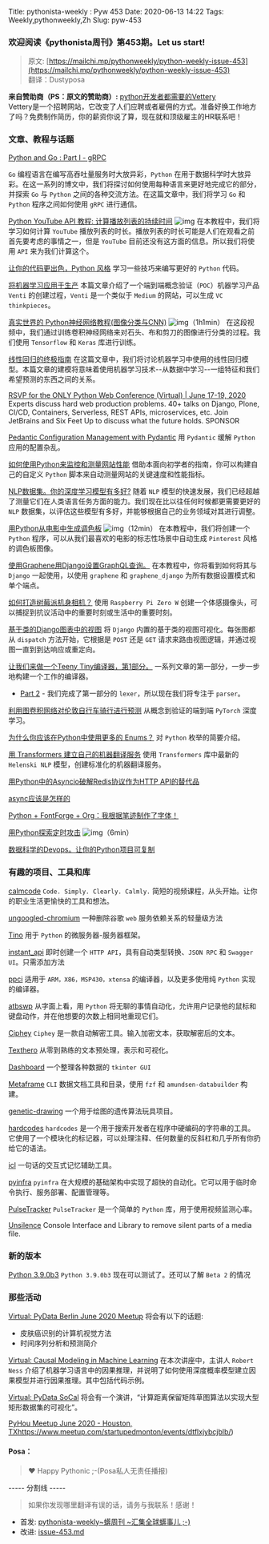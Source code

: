Title: pythonista-weekly : Pyw 453
Date: 2020-06-13 14:22
Tags: Weekly,pythonweekly,Zh 
Slug: pyw-453

### 欢迎阅读《pythonista周刊》第453期。Let us start!


>原文: [https://mailchi.mp/pythonweekly/python-weekly-issue-453](https://mailchi.mp/pythonweekly/python-weekly-issue-453)  
>翻译：Dustyposa

**来自赞助商（PS：原文的赞助商）:**
[python开发者都需要的Vettery](https://www.vettery.com/tech?utm_source=newsletter&utm_medium=pythonweekly&utm_term=tech&utm_content=grouped&utm_campaign=ad-77579)  
Vettery是一个招聘网站，它改变了人们应聘或者雇佣的方式。准备好换工作地方了吗？免费制作简历，你的薪资你说了算，现在就和顶级雇主的HR联系吧！

### 文章、教程与话题

[Python and Go : Part I - gRPC](https://www.ardanlabs.com/blog/2020/06/python-go-grpc.html)

`Go` 编程语言在编写高吞吐量服务时大放异彩，`Python` 在用于数据科学时大放异彩。在这一系列的博文中，我们将探讨如何使用每种语言来更好地完成它的部分，并探索  `Go` 与 `Python` 之间的各种交流方法。在这篇文章中，我们将学习 `Go` 和 `Python` 程序之间如何使用 `gRPC` 进行通信。


[Python YouTube API 教程: 计算播放列表的持续时间](https://www.youtube.com/watch?v=coZbOM6E47I) ![img](https://mcusercontent.com/e2e180baf855ac797ef407fc7/images/af76283a-6e65-436c-967a-900427cf6399.png)
在本教程中，我们将学习如何计算 `YouTube` 播放列表的时长。播放列表的时长可能是人们在观看之前首先要考虑的事情之一，但是 `YouTube` 目前还没有这方面的信息。所以我们将使用 `API` 来为我们计算这个。

[让你的代码更出色，Python 风格](https://livecodestream.dev/post/2020-06-08-make-your-code-great-python-style/)
学习一些技巧来编写更好的 `Python` 代码。

[将机器学习应用于生产](https://veekaybee.github.io/2020/06/09/ml-in-prod/)
本篇文章介绍了一个端到端概念验证（`POC`）机器学习产品 `Venti` 的创建过程，`Venti` 是一个类似于 `Medium` 的网站，可以生成 `VC thinkpieces`。


[真实世界的 Python神经网络教程(图像分类与CNN)](https://www.youtube.com/watch?v=44U8jJxaNp8) ![img](https://mcusercontent.com/e2e180baf855ac797ef407fc7/images/af76283a-6e65-436c-967a-900427cf6399.png)（1h1min）
在这段视频中，我们通过训练卷积神经网络来对石头、布和剪刀的图像进行分类的过程。我们使用 `Tensorflow` 和 `Keras` 库进行训练。

[线性回归的终极指南](https://learningwithdata.com/posts/tylerfolkman/the-ultimate-guide-to-linear-regression/)
在这篇文章中，我们将讨论机器学习中使用的线性回归模型。本篇文章的建模将意味着使用机器学习技术--从数据中学习--一组特征和我们希望预测的东西之间的关系。

[RSVP for the ONLY Python Web Conference (Virtual) | June 17-19, 2020](https://pythonwebconference.com/) 
Experts discuss hard web production problems. 40+ talks on Django, Plone, CI/CD, Containers, Serverless, REST APIs, microservices, etc. Join JetBrains and Six Feet Up to discuss what the future holds. SPONSOR

[Pedantic Configuration Management with Pydantic](https://rednafi.github.io/digressions/python/2020/06/03/python-configs.html)
用 `Pydantic` 缓解 `Python` 应用的配置杂乱。

[如何使用Python来监控和测量网站性能](https://www.searchenginejournal.com/python-monitor-measure-website-performance/)
借助本面向初学者的指南，你可以构建自己的自定义 `Python` 脚本来自动测量网站的关键速度和性能指标。

[NLP数据集。你的深度学习模型有多好?](https://blog.floydhub.com/nlp-datasets-how-to-train-and-evaluate-your-deep-learning-model/)
随着 `NLP` 模型的快速发展，我们已经超越了测量它们在人类语言任务方面的能力。我们现在比以往任何时候都更需要更好的 `NLP` 数据集，以评估这些模型有多好，并能够根据自己的业务领域对其进行调整。

[用Python从电影中生成调色板](https://www.youtube.com/watch?v=F5FxuJBHdvo) ![img](https://mcusercontent.com/e2e180baf855ac797ef407fc7/images/af76283a-6e65-436c-967a-900427cf6399.png)（12min）
在本教程中，我们将创建一个 `Python` 程序，可以从我们最喜欢的电影的标志性场景中自动生成 `Pinterest` 风格的调色板图像。

[使用Graphene用Django设置GraphQL查询。](https://blog.bitsacm.in/using-graphql-with-diango/)
在本教程中，你将看到如何将其与 `Django` 一起使用，以使用 `graphene` 和 `graphene_django` 为所有数据设置模式和单个端点。

[如何打造树莓派机身相机？](https://www.tomshardware.com/uk/how-to/raspberry-pi-body-camera)
使用 `Raspberry Pi Zero W` 创建一个体感摄像头，可以捕捉到抗议活动中的重要时刻或生活中的重要时刻。

[基于类的Django图表中的视图](https://www.brennantymrak.com/articles/django-class-based-views-diagrams.html)
将 `Django` 内置的基于类的视图可视化。每张图都从 `dispatch` 方法开始，它根据是 `POST` 还是 `GET` 请求来路由视图逻辑，并通过视图一直到到达响应或重定向。

[让我们来做一个Teeny Tiny编译器，第1部分。](http://web.eecs.utk.edu/~azh/blog/teenytinycompiler1.html)
一系列文章的第一部分，一步一步地构建一个工作的编译器。

- [Part 2](http://web.eecs.utk.edu/~azh/blog/teenytinycompiler2.html) - 我们完成了第一部分的 `lexer`，所以现在我们将专注于 `parser`。


[利用图卷积网络对伦敦自行车骑行进行预测](https://t.co/yli73cpZaR)
从概念到验证的端到端 `PyTorch` 深度学习。

[为什么你应该在Python中使用更多的 Enums？](https://florian-dahlitz.de/blog/why-you-should-use-more-enums-in-python)
对 `Python` 枚举的简要介绍。

[用 Transformers 建立自己的机器翻译服务](https://t.co/mm0qpe8oKd)
使用 `Transformers` 库中最新的 `Helenski NLP` 模型，创建标准化的机器翻译服务。

[用Python中的Asyncio破解Redis协议作为HTTP API的替代品](https://t.co/VmUFn2MENs)

[async应该是怎样的](https://sobolevn.me/2020/06/how-async-should-have-been)

[Python + FontForge + Org：我根据笔迹制作了字体！](https://sachachua.com/blog/2020/06/pythonfontforgeorg-i-made-a-font-based-on-my-handwriting/)

[用Python探索定时攻击](https://www.youtube.com/watch?v=RWj4xfQxQQ8&t) ![img](https://mcusercontent.com/e2e180baf855ac797ef407fc7/images/af76283a-6e65-436c-967a-900427cf6399.png)（6min）

[数据科学的Devops。让你的Python项目可复制](https://t.co/N053nM5P1U) 

### 有趣的项目、工具和库

[calmcode](https://calmcode.io/) 
`Code. Simply. Clearly. Calmly.` 简短的视频课程，从头开始。让你的职业生活更愉快的工具和想法。

[ungoogled-chromium](https://github.com/Eloston/ungoogled-chromium)
一种删除谷歌 `web` 服务依赖关系的轻量级方法

[Tino](https://github.com/hansonkd/Tino)
用于 `Python` 的微服务器-服务器框架。

[instant_api](https://github.com/alexmojaki/instant_api)
即时创建一个 `HTTP API`，具有自动类型转换、`JSON RPC` 和 `Swagger UI`。只需添加方法

[ppci](https://github.com/windelbouwman/ppci)
适用于 `ARM，X86，MSP430，xtensa` 的编译器，以及更多使用纯 `Python` 实现的编译器。

[atbswp](https://github.com/rmpr/atbswp)
从字面上看，用 `Python` 将无聊的事情自动化，允许用户记录他的鼠标和键盘动作，并在他想要的次数上相同地重现它们。

[Ciphey](https://github.com/Ciphey/Ciphey) 
`Ciphey` 是一款自动解密工具。输入加密文本，获取解密后的文本。

[Texthero](https://github.com/jbesomi/texthero) 
从零到熟练的文本预处理，表示和可视化。

[Dashboard](https://github.com/A-Wheeto/Dashboard)
一个整理各种数据的 `tkinter GUI`

[Metaframe](https://github.com/rsyi/metaframe)
`CLI` 数据文档工具和目录，使用 `fzf` 和 `amundsen-databuilder` 构建。

[genetic-drawing](https://github.com/anopara/genetic-drawing)
一个用于绘图的遗传算法玩具项目。

[hardcodes](https://github.com/s0md3v/hardcodes)
`hardcodes` 是一个用于搜索开发者在程序中硬编码的字符串的工具。它使用了一个模块化的标记器，可以处理注释、任何数量的反斜杠和几乎所有你扔给它的语法。

[icl](https://github.com/plainas/icl) 
一句话的交互式记忆辅助工具。

[pyinfra](https://pyinfra.com/) 
`pyinfra` 在大规模的基础架构中实现了超快的自动化。它可以用于临时命令执行、服务部署、配置管理等。

[PulseTracker](https://github.com/akilhylton/pulsetracker) 
`PulseTracker` 是一个简单的 `Python` 库，用于使用视频监测心率。

[Unsilence](https://github.com/lagmoellertim/unsilence)
Console Interface and Library to remove silent parts of a media file.



### 新的版本

[Python 3.9.0b3](https://mail.python.org/archives/list/python-committers@python.org/message/JFBZ7OHPQLHBYDCGGLG554JBXWGTKT23/)
`Python 3.9.0b3` 现在可以测试了。还可以了解 `Beta 2` 的情况 

### 那些活动

[Virtual: PyData Berlin June 2020 Meetup](https://www.meetup.com/PyData-Berlin/events/271086317/)
将会有以下的话题:

- 皮肤癌识别的计算机视觉方法
- 时间序列分析和预测简介


[Virtual: Causal Modeling in Machine Learning](https://www.meetup.com/PyData-Boston-Cambridge/events/270901581/)
在本次讲座中，主讲人 `Robert Ness` 介绍了机器学习语言中的因果推理，并说明了如何使用深度概率模型建立因果模型并进行因果推理。其中包括代码示例。

[Virtual: PyData SoCal](https://www.meetup.com/PyData-SoCal/events/270782179/)
将会有一个演讲，“计算距离保留矩阵草图算法以实现大型矩形数据集的可视化”。

[PyHou Meetup June 2020 - Houston, TX](https://www.meetup.com/python-14/events/ndcfkrybcjbvb/)https://www.meetup.com/startupedmonton/events/dtflxjybcjblb/)

#### Posa：

> ❤️ Happy Pythonic ;-(Posa私人无责任播报)  


----- 分割线 -----

> 如果你发现哪里翻译有误的话，请务与我联系！感谢！




- 首发: [pythonista-weekly~蠎周刊 ~汇集全球蠎事儿 ;-)](http://weekly.pychina.org/python-weekly/pyw-453.html)
- 改进: [issue-453.md](https://github.com/PyChina/weekly/blob/master/content/python-weekly/issue%23453.md)

